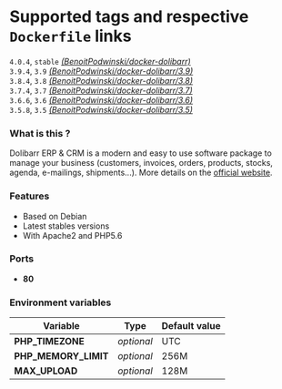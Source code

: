 # Supported tags and respective `Dockerfile` links

`4.0.4`, `stable` [*(BenoitPodwinski/docker-dolibarr)*](https://github.com/BenoitPodwinski/docker-dolibarr)<br>
`3.9.4`, `3.9` [*(BenoitPodwinski/docker-dolibarr/3.9)*](https://github.com/BenoitPodwinski/docker-dolibarr/tree/3.9)<br>
`3.8.4`, `3.8` [*(BenoitPodwinski/docker-dolibarr/3.8)*](https://github.com/BenoitPodwinski/docker-dolibarr/tree/3.8)<br>
`3.7.4`, `3.7` [*(BenoitPodwinski/docker-dolibarr/3.7)*](https://github.com/BenoitPodwinski/docker-dolibarr/tree/3.7)<br>
`3.6.6`, `3.6` [*(BenoitPodwinski/docker-dolibarr/3.6)*](https://github.com/BenoitPodwinski/docker-dolibarr/tree/3.6)<br>
`3.5.8`, `3.5` [*(BenoitPodwinski/docker-dolibarr/3.5)*](https://github.com/BenoitPodwinski/docker-dolibarr/tree/3.5)<br>

### What is this ?

Dolibarr ERP & CRM is a modern and easy to use software package to manage your business (customers, invoices, orders, products, stocks, agenda, e-mailings, shipments...). More details on the [official website](https://www.dolibarr.org/).

### Features

- Based on Debian
- Latest stables versions
- With Apache2 and PHP5.6

### Ports

- **80**

### Environment variables

| Variable | Type | Default value |
| -------- | ---- | ------------- |
| **PHP_TIMEZONE** | *optional* | UTC
| **PHP_MEMORY_LIMIT** | *optional* | 256M
| **MAX_UPLOAD** | *optional* | 128M
